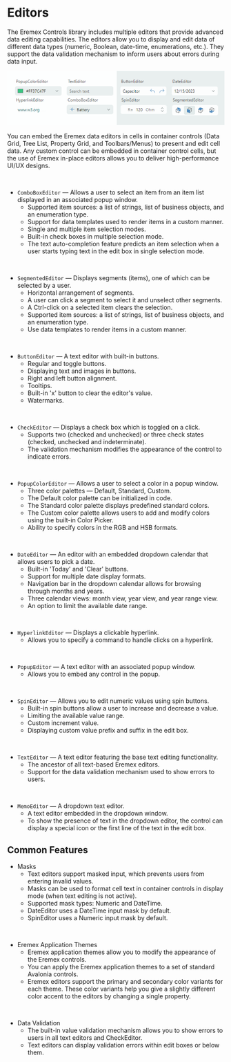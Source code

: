 # Editors

The Eremex Controls library includes multiple editors that provide advanced data editing capabilities. The editors allow you to display and edit data of different data types (numeric, Boolean, date-time, enumerations, etc.). They support the data validation mechanism to inform users about errors during data input. 

![data-editors](images/data-editors.png)

You can embed the Eremex data editors in cells in container controls (Data Grid, Tree List, Property Grid, and Toolbars/Menus) to present and edit cell data. Any custom control can be embedded in container control cells, but the use of Eremex in-place editors allows you to deliver high-performance UI/UX designs.

<br/>

- `ComboBoxEditor` — Allows a user to select an item from an item list displayed in an associated popup window. 
   - Supported item sources: a list of strings, list of business objects, and an enumeration type.
   - Support for data templates used to render items in a custom manner.
   - Single and multiple item selection modes.
   - Built-in check boxes in multiple selection mode.
   - The text auto-completion feature predicts an item selection when a user starts typing text in the edit box in single selection mode.

<br/>

- `SegmentedEditor` — Displays segments (items), one of which can be selected by a user.
    - Horizontal arrangement of segments.
    - A user can click a segment to select it and unselect other segments.
    - A Ctrl-click on a selected item clears the selection.
    - Supported item sources: a list of strings, list of business objects, and an enumeration type.
    - Use data templates to render items in a custom manner.

<br/>

- `ButtonEditor` —  A text editor with built-in buttons.
    - Regular and toggle buttons.
    - Displaying text and images in buttons.
    - Right and left button alignment.
    - Tooltips.
    - Built-in 'x' button to clear the editor's value.
    - Watermarks.

<br/>

- `CheckEditor` — Displays a check box which is toggled on a click.
    - Supports two (checked and unchecked) or three check states (checked, unchecked and indeterminate).
    - The validation mechanism modifies the appearance of the control to indicate errors.

<br/>

- `PopupColorEditor` — Allows a user to select a color in a popup window.
    - Three color palettes — Default, Standard, Custom.
    - The Default color palette can be initialized in code.
    - The Standard color palette displays predefined standard colors.
    - The Custom color palette allows users to add and modify colors using the built-in Color Picker.
    - Ability to specify colors in the RGB and HSB formats.
        
<br/>

- `DateEditor` — An editor with an embedded dropdown calendar that allows users to pick a date.
    - Built-in 'Today' and 'Clear' buttons.
    - Support for multiple date display formats.
    - Navigation bar in the dropdown calendar allows for browsing through months and years.
    - Three calendar views: month view, year view, and year range view.
    - An option to limit the available date range.

<br/>

- `HyperlinkEditor` — Displays a clickable hyperlink.
    - Allows you to specify a command to handle clicks on a hyperlink.

<br/>

- `PopupEditor` — A text editor with an associated popup window.
    - Allows you to embed any control in the popup.

<br/>

- `SpinEditor` — Allows you to edit numeric values using spin buttons.
    - Built-in spin buttons allow a user to increase and decrease a value.
    - Limiting the available value range.
    - Custom increment value.
    - Displaying custom value prefix and suffix in the edit box.

<br/>

- `TextEditor` — A text editor featuring the base text editing functionality.
    - The ancestor of all text-based Eremex editors.
    - Support for the data validation mechanism used to show errors to users.

<br/>

- `MemoEditor`  — A dropdown text editor.
    - A text editor embedded in the dropdown window.
    - To show the presence of text in the dropdown editor, the control can display a special icon or the first line of the text in the edit box. 


## Common Features

- Masks
    - Text editors support masked input, which prevents users from entering invalid values.
    - Masks can be used to format cell text in container controls in display mode (when text editing is not active).
    - Supported mask types: Numeric and DateTime.
    - DateEditor uses a DateTime input mask by default.
    - SpinEditor uses a Numeric input mask by default.

<br/>

- Eremex Application Themes
    - Eremex application themes allow you to modify the appearance of the Eremex controls.
    - You can apply the Eremex application themes to a set of standard Avalonia controls.
    - Eremex editors support the primary and secondary color variants for each theme. These color variants help you give a slightly different color accent to the editors by changing a single property.

<br/>

- Data Validation
    - The built-in value validation mechanism allows you to show errors to users in all text editors and CheckEditor.
    - Text editors can display validation errors within edit boxes or below them.
